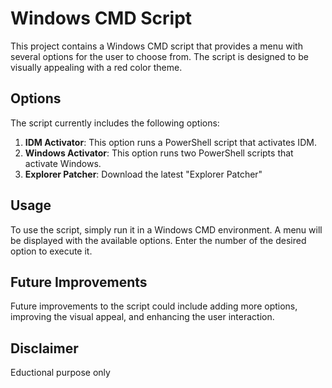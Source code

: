 # Windows CMD Script

This project contains a Windows CMD script that provides a menu with several options for the user to choose from. The script is designed to be visually appealing with a red color theme.

## Options

The script currently includes the following options:

1. **IDM Activator**: This option runs a PowerShell script that activates IDM.
2. **Windows Activator**: This option runs two PowerShell scripts that activate Windows.
3. **Explorer Patcher**: Download the latest "Explorer Patcher"

## Usage

To use the script, simply run it in a Windows CMD environment. A menu will be displayed with the available options. Enter the number of the desired option to execute it.

## Future Improvements

Future improvements to the script could include adding more options, improving the visual appeal, and enhancing the user interaction.

## Disclaimer

Eductional purpose only

